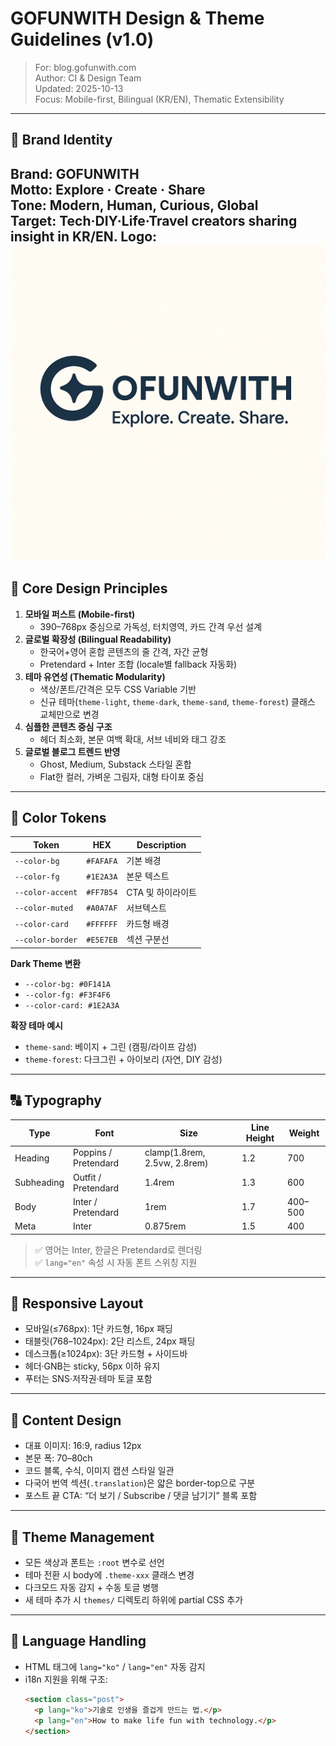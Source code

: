 # GOFUNWITH Design & Theme Guidelines (v1.0)
> For: blog.gofunwith.com  
> Author: CI & Design Team  
> Updated: 2025-10-13  
> Focus: Mobile-first, Bilingual (KR/EN), Thematic Extensibility

---

## 🎯 Brand Identity
**Brand:** GOFUNWITH  
**Motto:** Explore · Create · Share  
**Tone:** Modern, Human, Curious, Global  
**Target:** Tech·DIY·Life·Travel creators sharing insight in KR/EN.
**Logo:**
![image](./assets/images/logo.png)
---

## 🧩 Core Design Principles
1. **모바일 퍼스트 (Mobile-first)**  
   - 390–768px 중심으로 가독성, 터치영역, 카드 간격 우선 설계  
2. **글로벌 확장성 (Bilingual Readability)**  
   - 한국어+영어 혼합 콘텐츠의 줄 간격, 자간 균형  
   - Pretendard + Inter 조합 (locale별 fallback 자동화)
3. **테마 유연성 (Thematic Modularity)**  
   - 색상/폰트/간격은 모두 CSS Variable 기반  
   - 신규 테마(`theme-light`, `theme-dark`, `theme-sand`, `theme-forest`) 클래스 교체만으로 변경  
4. **심플한 콘텐츠 중심 구조**  
   - 헤더 최소화, 본문 여백 확대, 서브 네비와 태그 강조  
5. **글로벌 블로그 트렌드 반영**  
   - Ghost, Medium, Substack 스타일 혼합  
   - Flat한 컬러, 가벼운 그림자, 대형 타이포 중심

---

## 🎨 Color Tokens
| Token | HEX | Description |
|-------|------|-------------|
| `--color-bg` | `#FAFAFA` | 기본 배경 |
| `--color-fg` | `#1E2A3A` | 본문 텍스트 |
| `--color-accent` | `#FF7B54` | CTA 및 하이라이트 |
| `--color-muted` | `#A0A7AF` | 서브텍스트 |
| `--color-card` | `#FFFFFF` | 카드형 배경 |
| `--color-border` | `#E5E7EB` | 섹션 구분선 |

**Dark Theme 변환**  
- `--color-bg: #0F141A`  
- `--color-fg: #F3F4F6`  
- `--color-card: #1E2A3A`

**확장 테마 예시**  
- `theme-sand`: 베이지 + 그린 (캠핑/라이프 감성)  
- `theme-forest`: 다크그린 + 아이보리 (자연, DIY 감성)

---

## 🔠 Typography
| Type | Font | Size | Line Height | Weight |
|------|------|------|--------------|---------|
| Heading | Poppins / Pretendard | clamp(1.8rem, 2.5vw, 2.8rem) | 1.2 | 700 |
| Subheading | Outfit / Pretendard | 1.4rem | 1.3 | 600 |
| Body | Inter / Pretendard | 1rem | 1.7 | 400–500 |
| Meta | Inter | 0.875rem | 1.5 | 400 |

> ✅ 영어는 Inter, 한글은 Pretendard로 렌더링  
> ✅ `lang="en"` 속성 시 자동 폰트 스위칭 지원

---

## 📱 Responsive Layout
- 모바일(≤768px): 1단 카드형, 16px 패딩  
- 태블릿(768–1024px): 2단 리스트, 24px 패딩  
- 데스크톱(≥1024px): 3단 카드형 + 사이드바  
- 헤더·GNB는 sticky, 56px 이하 유지  
- 푸터는 SNS·저작권·테마 토글 포함

---

## 🧠 Content Design
- 대표 이미지: 16:9, radius 12px  
- 본문 폭: 70–80ch  
- 코드 블록, 수식, 이미지 캡션 스타일 일관  
- 다국어 번역 섹션(`.translation`)은 얇은 border-top으로 구분  
- 포스트 끝 CTA: “더 보기 / Subscribe / 댓글 남기기” 블록 포함

---

## 🌈 Theme Management
- 모든 색상과 폰트는 `:root` 변수로 선언  
- 테마 전환 시 body에 `.theme-xxx` 클래스 변경  
- 다크모드 자동 감지 + 수동 토글 병행  
- 새 테마 추가 시 `themes/` 디렉토리 하위에 partial CSS 추가

---

## 💬 Language Handling
- HTML 태그에 `lang="ko"` / `lang="en"` 자동 감지  
- i18n 지원을 위해 구조:
  ```html
  <section class="post">
    <p lang="ko">기술로 인생을 즐겁게 만드는 법.</p>
    <p lang="en">How to make life fun with technology.</p>
  </section>
